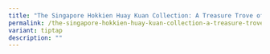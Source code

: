 ```yaml
---
title: "The Singapore Hokkien Huay Kuan Collection: A Treasure Trove of Information"
permalink: /the-singapore-hokkien-huay-kuan-collection-a-treasure-trove-of-information/
variant: tiptap
description: ""
---
```

